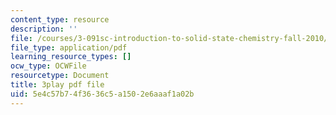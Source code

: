 ```yaml
---
content_type: resource
description: ''
file: /courses/3-091sc-introduction-to-solid-state-chemistry-fall-2010/5e4c57b74f3636c5a1502e6aaaf1a02b_uCK1z-h7Jbc.pdf
file_type: application/pdf
learning_resource_types: []
ocw_type: OCWFile
resourcetype: Document
title: 3play pdf file
uid: 5e4c57b7-4f36-36c5-a150-2e6aaaf1a02b
---
```

